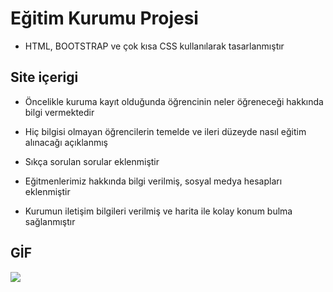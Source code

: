 # Eğitim Kurumu Projesi

- HTML, BOOTSTRAP ve çok kısa CSS kullanılarak tasarlanmıştır

## Site içerigi

- Öncelikle kuruma kayıt olduğunda öğrencinin neler öğreneceği hakkında bilgi vermektedir

- Hiç bilgisi olmayan öğrencilerin temelde ve ileri düzeyde nasıl eğitim alınacağı açıklanmış

- Sıkça sorulan sorular eklenmiştir

- Eğitmenlerimiz hakkında bilgi verilmiş, sosyal medya hesapları eklenmiştir

- Kurumun iletişim bilgileri verilmiş ve harita ile kolay konum bulma sağlanmıştır

## GİF

<img src="images/Udemig Bootstrap.gif" />